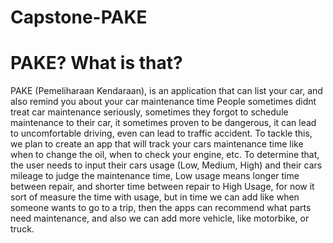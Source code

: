 # Capstone-PAKE

# PAKE? What is that?
PAKE (Pemeliharaan Kendaraan), is an application that can list your car, and also remind you about your car maintenance time
People sometimes didnt treat car maintenance seriously, sometimes they forgot to schedule maintenance to their car, it sometimes proven to be dangerous, it can lead to uncomfortable driving, even can lead to traffic accident.
To tackle this, we plan to create an app that will track your cars maintenance time like when to change the oil, when to check your engine, etc. To determine that, the user needs to input their cars usage (Low, Medium, High) and their cars mileage to judge the maintenance time, 
Low usage means longer time between repair, and shorter time between repair to High Usage, for now it sort of measure the time with usage, but in time we can add like when someone wants to go to a trip, then the apps can recommend what parts need maintenance, and also we can add more vehicle, like motorbike, or truck.
